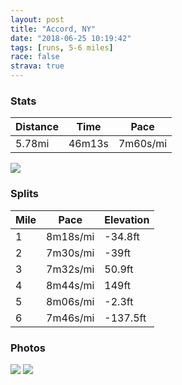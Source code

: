 ```yaml
---
layout: post
title: "Accord, NY"
date: "2018-06-25 10:19:42"
tags: [runs, 5-6 miles]
race: false
strava: true
---
```


### Stats

| Distance | Time | Pace |
|----------|------|------|
|5.78mi|46m13s|7m60s/mi|

<img src='https://maps.googleapis.com/maps/api/staticmap?maptype=roadmap&path=enc:{eg~F`jfdMn@eGqDmG{@uFdB_GjMlJxIsM|PrSdViFdWlA~Q}P`KuDcKbEqRxO}YeA}RhFkF_K_IcGsJzLc^y]eFrDcJeJuCgNqCi^_@zCfBpGbCj]lLhMhFoDvOpO}AbKbFdL@|C&key=AIzaSyC1MId7bFpkLXNAaYhBSTb8jLyiSqzbDtM&size=800x800&markers=color:yellow|label:S|41.82126,-74.25713&markers=color:green|label:F|41.82114999999999,-74.25631999999997'>

### Splits

| Mile | Pace | Elevation |
|------|------|-----------|
|1|8m18s/mi|-34.8ft|
|2|7m30s/mi|-39ft|
|3|7m32s/mi|50.9ft|
|4|8m44s/mi|149ft|
|5|8m06s/mi|-2.3ft|
|6|7m46s/mi|-137.5ft|

### Photos
<img src='https://dgtzuqphqg23d.cloudfront.net/Gm0zSkINTQ075dSfwrG9HOex-pgWKLSMMrJGp8qpmOM-576x768.jpg'>

<img src='https://dgtzuqphqg23d.cloudfront.net/gRRFqadStW086jsM5i4VrxKEdIZkDO2rwZTXlzTY_qo-768x575.jpg'>
